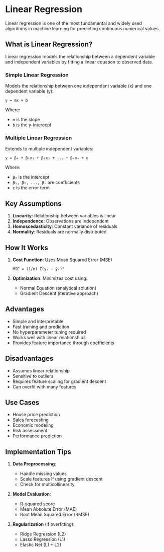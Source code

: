 # Linear Regression

Linear regression is one of the most fundamental and widely used algorithms in machine learning for predicting continuous numerical values.

## What is Linear Regression?

Linear regression models the relationship between a dependent variable and independent variables by fitting a linear equation to observed data.

### Simple Linear Regression
Models the relationship between one independent variable (x) and one dependent variable (y):

```
y = mx + b
```

Where:
- `m` is the slope
- `b` is the y-intercept

### Multiple Linear Regression
Extends to multiple independent variables:

```
y = β₀ + β₁x₁ + β₂x₂ + ... + βₙxₙ + ε
```

Where:
- `β₀` is the intercept
- `β₁, β₂, ..., βₙ` are coefficients
- `ε` is the error term

## Key Assumptions

1. **Linearity**: Relationship between variables is linear
2. **Independence**: Observations are independent
3. **Homoscedasticity**: Constant variance of residuals
4. **Normality**: Residuals are normally distributed

## How It Works

1. **Cost Function**: Uses Mean Squared Error (MSE)
   ```
   MSE = (1/n) Σ(yᵢ - ŷᵢ)²
   ```

2. **Optimization**: Minimizes cost using:
   - Normal Equation (analytical solution)
   - Gradient Descent (iterative approach)

## Advantages

- Simple and interpretable
- Fast training and prediction
- No hyperparameter tuning required
- Works well with linear relationships
- Provides feature importance through coefficients

## Disadvantages

- Assumes linear relationship
- Sensitive to outliers
- Requires feature scaling for gradient descent
- Can overfit with many features

## Use Cases

- House price prediction
- Sales forecasting
- Economic modeling
- Risk assessment
- Performance prediction

## Implementation Tips

1. **Data Preprocessing**:
   - Handle missing values
   - Scale features if using gradient descent
   - Check for multicollinearity

2. **Model Evaluation**:
   - R-squared score
   - Mean Absolute Error (MAE)
   - Root Mean Squared Error (RMSE)

3. **Regularization** (if overfitting):
   - Ridge Regression (L2)
   - Lasso Regression (L1)
   - Elastic Net (L1 + L2)
